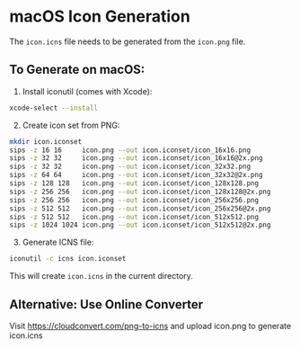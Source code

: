 # macOS Icon Generation

The `icon.icns` file needs to be generated from the `icon.png` file.

## To Generate on macOS:

1. Install iconutil (comes with Xcode):
```bash
xcode-select --install
```

2. Create icon set from PNG:
```bash
mkdir icon.iconset
sips -z 16 16     icon.png --out icon.iconset/icon_16x16.png
sips -z 32 32     icon.png --out icon.iconset/icon_16x16@2x.png
sips -z 32 32     icon.png --out icon.iconset/icon_32x32.png
sips -z 64 64     icon.png --out icon.iconset/icon_32x32@2x.png
sips -z 128 128   icon.png --out icon.iconset/icon_128x128.png
sips -z 256 256   icon.png --out icon.iconset/icon_128x128@2x.png
sips -z 256 256   icon.png --out icon.iconset/icon_256x256.png
sips -z 512 512   icon.png --out icon.iconset/icon_256x256@2x.png
sips -z 512 512   icon.png --out icon.iconset/icon_512x512.png
sips -z 1024 1024 icon.png --out icon.iconset/icon_512x512@2x.png
```

3. Generate ICNS file:
```bash
iconutil -c icns icon.iconset
```

This will create `icon.icns` in the current directory.

## Alternative: Use Online Converter
Visit https://cloudconvert.com/png-to-icns and upload icon.png to generate icon.icns